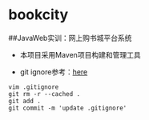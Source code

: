 # bookcity
##JavaWeb实训：网上购书城平台系统

- 本项目采用Maven项目构建和管理工具

- git ignore参考：[here](https://www.cnblogs.com/oc-bowen/p/9071514.html)

```
vim .gitignore
git rm -r --cached .
git add .
git commit -m 'update .gitignore'

```
